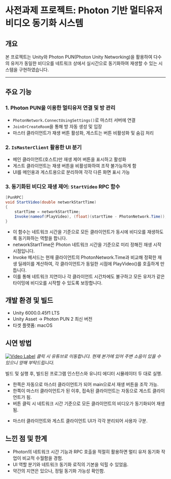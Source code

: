 # 사전과제 프로젝트: Photon 기반 멀티유저 비디오 동기화 시스템

## 개요  
본 프로젝트는 Unity와 Photon PUN(Photon Unity Networking)을 활용하여 다수의 유저가 동일한 비디오를 네트워크 상에서 실시간으로 동기화하여 재생할 수 있는 시스템을 구현하였습니다.  

---

## 주요 기능

### 1. Photon PUN을 이용한 멀티유저 연결 및 방 관리  
- `PhotonNetwork.ConnectUsingSettings()`로 마스터 서버에 연결  
- `JoinOrCreateRoom`을 통해 방 자동 생성 및 입장  
- 마스터 클라이언트가 재생 버튼 활성화, 게스트는 버튼 비활성화 및 숨김 처리

### 2. `IsMasterClient` 활용한 UI 분기  
- 메인 클라이언트(호스트)만 재생 제어 버튼을 표시하고 활성화  
- 게스트 클라이언트는 재생 버튼을 비활성화하여 조작 불가능하게 함  
- UI를 메인용과 게스트용으로 분리하여 각각 다른 화면 표시 가능

### 3. 동기화된 비디오 재생 제어: `StartVideo` RPC 함수

```csharp
[PunRPC]
void StartVideo(double networkStartTime)
{
    startTime = networkStartTime;
    Invoke(nameof(PlayVideo), (float)(startTime - PhotonNetwork.Time));
}
```
- 이 함수는 네트워크 시간을 기준으로 모든 클라이언트가 동시에 비디오를 재생하도록 동기화하는 역할을 합니다.
- networkStartTime은 Photon 네트워크 시간을 기준으로 미리 정해진 재생 시작 시점입니다.
- Invoke 메서드는 현재 클라이언트의 PhotonNetwork.Time과 비교해 정확한 재생 딜레이를 계산하여, 각 클라이언트가 동일한 시점에 PlayVideo()를 호출하게 만듭니다.
- 이를 통해 네트워크 지연이나 각 클라이언트 시간차에도 불구하고 모든 유저가 같은 타이밍에 비디오를 시작할 수 있도록 보장합니다.

## 개발 환경 및 빌드

- Unity 6000.0.45f1 LTS
- Unity Asset -> Photon PUN 2 최신 버전
- 타겟 플랫폼: macOS


## 시연 방법

[![Video Label](https://velog.velcdn.com/images/yujinaa/post/860ecb57-4984-4912-8b8b-e3f16b9e73f9/image.png)](https://www.youtube.com/shorts/vcsNSA-Dwso)
*클릭 시 유튜브로 이동합니다. 현재 본가에 있어 주변 소음이 있을 수 있으니 양해 부탁드립니다.*

빌드 및 실행 후, 빌드된 프로그램 인스턴스와 유니티 에디터 시뮬레이터 두 대로 실행.
- 한쪽은 자동으로 마스터 클라이언트가 되어 main으로서 재생 버튼을 조작 가능.
- 한쪽이 마스터 클라이언트가 된 이후, 접속된 클라이언트는 자동으로 게스트 클라이언트가 됨.
- 버튼 클릭 시 네트워크 시간 기준으로 모든 클라이언트의 비디오가 동기화되어 재생됨.    
+ 마스터 클라이언트와 게스트 클라이언트 UI가 각각 분리되어 사용자 구분.


## 느낀 점 및 한계

- Photon의 네트워크 시간 기능과 RPC 호출을 적절히 활용하면 멀티 유저 동기화 작업이 비교적 수월함을 경험.
- UI 역할 분기와 네트워크 동기화 로직의 기본을 익힐 수 있었음.
- 약간의 지연은 있으나, 정밀 동기화 가능성 확인함.

